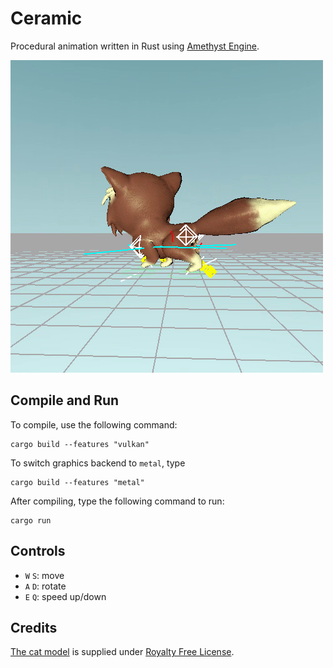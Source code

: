 # Ceramic
Procedural animation written in Rust using [Amethyst Engine](https://amethyst.rs/).

[![Watch the video](docs/Screencast.png)](https://streamable.com/2328rb)

## Compile and Run
To compile, use the following command:
```shell script
cargo build --features "vulkan"
```
To switch graphics backend to `metal`, type
```shell script
cargo build --features "metal"
```

After compiling, type the following command to run:
```shell script
cargo run
```

## Controls
- `W` `S`: move
- `A` `D`: rotate
- `E` `Q`: speed up/down

## Credits
[The cat model](https://www.turbosquid.com/FullPreview/Index.cfm/ID/1197009) is supplied under [Royalty Free License](https://blog.turbosquid.com/royalty-free-license/).